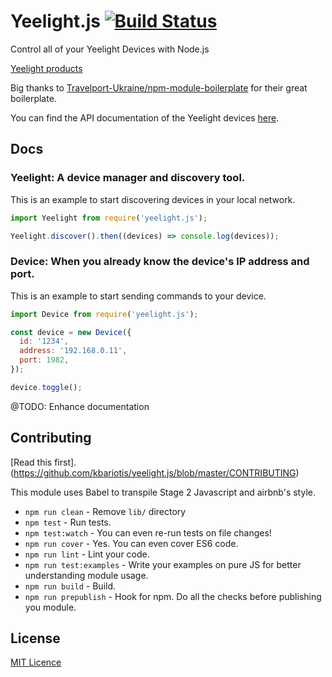 # Yeelight.js [![Build Status](https://travis-ci.org/kbariotis/yeelight.js.svg?branch=master)](https://travis-ci.org/kbariotis/yeelight.js)
Control all of your Yeelight Devices with Node.js

[Yeelight products](https://www.yeelight.com/)

Big thanks to [Travelport-Ukraine/npm-module-boilerplate](https://github.com/Travelport-Ukraine/npm-module-boilerplate) 
for their great boilerplate.

You can find the API documentation of the Yeelight devices [here](http://www.yeelight.com/download/Yeelight_Inter-Operation_Spec.pdf).

## Docs

### Yeelight: A device manager and discovery tool.

This is an example to start discovering devices in your local network.
```js
import Yeelight from require('yeelight.js');

Yeelight.discover().then((devices) => console.log(devices));
```

### Device: When you already know the device's IP address and port.

This is an example to start sending commands to your device.
```js
import Device from require('yeelight.js');

const device = new Device({
  id: '1234',
  address: '192.168.0.11',
  port: 1982,
});

device.toggle();
```

@TODO: Enhance documentation

## Contributing

[Read this first].(https://github.com/kbariotis/yeelight.js/blob/master/CONTRIBUTING)

This module uses Babel to transpile Stage 2 Javascript and airbnb's style.

- `npm run clean` - Remove `lib/` directory
- `npm test` - Run tests.
- `npm test:watch` - You can even re-run tests on file changes!
- `npm run cover` - Yes. You can even cover ES6 code.
- `npm run lint` - Lint your code.
- `npm run test:examples` - Write your examples on pure JS for better understanding module usage.
- `npm run build` - Build.
- `npm run prepublish` - Hook for npm. Do all the checks before publishing you module.

## License
[MIT Licence](https://github.com/kbariotis/yeelight.js/blob/master/LICENCE)

